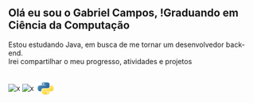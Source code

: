 ## Olá eu sou o Gabriel Campos, !Graduando em Ciência da Computação
Estou estudando Java, em busca de me tornar um desenvolvedor back-end.<br>
Irei compartilhar o meu progresso, atividades e projetos

<div style="display: inline_block"><br>
<img align="center" alt="x" height="30" width="40" src="https://cdn.jsdelivr.net/gh/devicons/devicon@latest/icons/java/java-original.svg">
<img align="center" alt="x" height="30" width="40" <img src="https://cdn.jsdelivr.net/gh/devicons/devicon@latest/icons/spring/spring-original.svg" />
<img align="center" alt="x" height="30" width="40" src="https://raw.githubusercontent.com/devicons/devicon/master/icons/python/python-original.svg">
</div>
